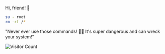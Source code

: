Hi, friend! 👋
```bash
su - root  
rm -rf /*
```
"Never ever use those commands! 🚫💥 It's super dangerous and can wreck your system!"

![Visitor Count](https://profile-counter.glitch.me/YourGitHubUsername/count.svg)

